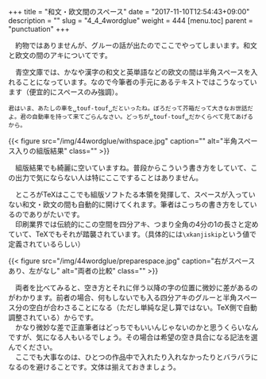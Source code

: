 +++
title = "和文・欧文間のスペース"
date = "2017-11-10T12:54:43+09:00"
description = ""
slug = "4_4_4wordglue"
weight = 444
[menu.toc]
    parent = "punctuation"
+++

&#x3000;約物ではありませんが、グルーの話が出たのでここでやってしまいます。和文と欧文の間のアキについてです。

　青空文庫では、かなや漢字の和文と英単語などの欧文の間は半角スペースを入れることになっています。なので今筆者の手元にあるテキストではこうなっています（便宜的にスペースのみ強調）。

```
君はいま、あたしの車を␣touf-touf␣だといったね。ぼろだって芥箱だって大きなお世話だよ。君の自動車を持って来てごらんなさい。どっちが␣touf-touf␣だかくらべて見てあげるから。
```

{{< figure src="/img/44wordglue/withspace.jpg" caption="" alt="半角スペース入りの組版結果" class="" >}}

　組版結果でも綺麗に空いていますね。普段からこういう書き方をしていて、この出力で気にならない人は特にここですることはありません。

　ところがTeXはここでも組版ソフトたる本領を発揮して、スペースが入っていない和文・欧文の間も自動的に開けてくれます。筆者はこっちの書き方をしているのでありがたいです。  
　印刷業界では伝統的にこの空間を四分アキ、つまり全角の4分の1の長さと定めていて、TeXでもそれが踏襲されています。（具体的には`\xkanjiskip`という値で定義されているらしい）

{{< figure src="/img/44wordglue/preparespace.jpg" caption="右がスペースあり、左がなし" alt="両者の比較" class="" >}}

　両者を比べてみると、空き方とそれに伴う以降の字の位置に微妙に差があるのがわかります。前者の場合、何もしないでも入る四分アキのグルーと半角スペース分の空白が合わさることになる（ただし単純な足し算ではない。TeX側で自動調整されている）からです。  
　かなり微妙な差で正直筆者はどっちでもいいんじゃないのかと思うくらいなんですが、気になる人もいるでしょう。その場合は希望の空き具合になる記法を選んでください。  
　ここでも大事なのは、ひとつの作品中で入れたり入れなかったりとバラバラになるのを避けることです。文体は揃えておきましょう。